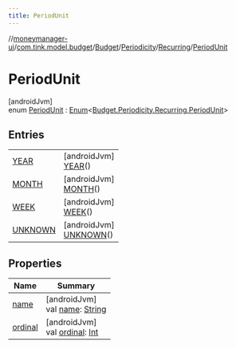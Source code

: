 ```yaml
---
title: PeriodUnit
---
```

//[moneymanager-ui](../../../../../../index.html)/[com.tink.model.budget](../../../../index.html)/[Budget](../../../index.html)/[Periodicity](../../index.html)/[Recurring](../index.html)/[PeriodUnit](index.html)



# PeriodUnit



[androidJvm]\
enum [PeriodUnit](index.html) : [Enum](https://kotlinlang.org/api/latest/jvm/stdlib/kotlin/-enum/index.html)&lt;[Budget.Periodicity.Recurring.PeriodUnit](index.html)&gt;



## Entries


| | |
|---|---|
| [YEAR](-y-e-a-r/index.html) | [androidJvm]<br>[YEAR](-y-e-a-r/index.html)() |
| [MONTH](-m-o-n-t-h/index.html) | [androidJvm]<br>[MONTH](-m-o-n-t-h/index.html)() |
| [WEEK](-w-e-e-k/index.html) | [androidJvm]<br>[WEEK](-w-e-e-k/index.html)() |
| [UNKNOWN](-u-n-k-n-o-w-n/index.html) | [androidJvm]<br>[UNKNOWN](-u-n-k-n-o-w-n/index.html)() |


## Properties


| Name | Summary |
|---|---|
| [name](../../../../../com.tink.service.network/-sdk-client/-t-i-n-k_-l-i-n-k/index.html#-372974862%2FProperties%2F1000845458) | [androidJvm]<br>val [name](../../../../../com.tink.service.network/-sdk-client/-t-i-n-k_-l-i-n-k/index.html#-372974862%2FProperties%2F1000845458): [String](https://kotlinlang.org/api/latest/jvm/stdlib/kotlin/-string/index.html) |
| [ordinal](../../../../../com.tink.service.network/-sdk-client/-t-i-n-k_-l-i-n-k/index.html#-739389684%2FProperties%2F1000845458) | [androidJvm]<br>val [ordinal](../../../../../com.tink.service.network/-sdk-client/-t-i-n-k_-l-i-n-k/index.html#-739389684%2FProperties%2F1000845458): [Int](https://kotlinlang.org/api/latest/jvm/stdlib/kotlin/-int/index.html) |

